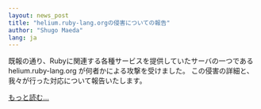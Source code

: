 ```yaml
---
layout: news_post
title: "helium.ruby-lang.orgの侵害についての報告"
author: "Shugo Maeda"
lang: ja
---
```


既報の通り、Rubyに関連する各種サービスを提供していたサーバの一つである helium.ruby-lang.org
が何者かによる攻撃を受けました。 この侵害の詳細と、我々が行った対応について報告いたします。

[もっと読む...](/ja/report.txt)

